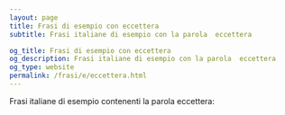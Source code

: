 ```yaml
---
layout: page
title: Frasi di esempio con eccettera 
subtitle: Frasi italiane di esempio con la parola  eccettera

og_title: Frasi di esempio con eccettera 
og_description: Frasi italiane di esempio con la parola  eccettera
og_type: website
permalink: /frasi/e/eccettera.html
---
```


Frasi italiane di esempio contenenti la parola eccettera:


